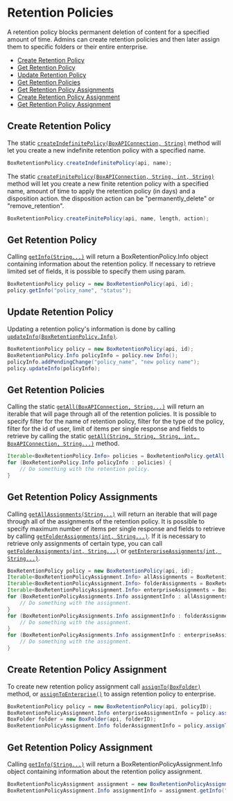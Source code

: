 Retention Policies
======

A retention policy blocks permanent deletion of content for a specified amount of time. Admins can create retention policies and then later assign them to specific folders or their entire enterprise.

* [Create Retention Policy](#create-retention-policy)
* [Get Retention Policy](#get-retention-policy)
* [Update Retention Policy](#update-retention-policy)
* [Get Retention Policies](#get-retention-policies)
* [Get Retention Policy Assignments](#get-retention-policy-assignments)
* [Create Retention Policy Assignment](#create-retention-policy-assignment)
* [Get Retention Policy Assignment](#get-retention-policy-assignment)


Create Retention Policy
--------------

The static [`createIndefinitePolicy(BoxAPIConnection, String)`][create-indefinite-retention-policy] method will let you create a new indefinite retention policy with a specified name.

```java
BoxRetentionPolicy.createIndefinitePolicy(api, name);
```

The static [`createFinitePolicy(BoxAPIConnection, String, int, String)`][create-finite-retention-policy] method will let you create a new finite retention policy with a specified name, amount of time to apply the retention policy (in days) and a disposition action. the disposition action can be "permanently_delete" or "remove_retention".

```java
BoxRetentionPolicy.createFinitePolicy(api, name, length, action);
```

[create-indefinite-retention-policy]: http://opensource.box.com/box-java-sdk/javadoc/com/box/sdk/BoxRetentionPolicy.html#createIndefinitePolicy(com.box.sdk.BoxAPIConnection,%20java.lang.String)
[create-finite-retention-policy]: http://opensource.box.com/box-java-sdk/javadoc/com/box/sdk/BoxRetentionPolicy.html#createIndefinitePolicy(com.box.sdk.BoxAPIConnection,%20java.lang.String,%20java.lang.int,%20java.lang.String)

Get Retention Policy
--------------

Calling [`getInfo(String...)`][get-info] will return a BoxRetentionPolicy.Info object containing information about the retention policy. If necessary to retrieve limited set of fields, it is possible to specify them using param.

```java
BoxRetentionPolicy policy = new BoxRetentionPolicy(api, id);
policy.getInfo("policy_name", "status");
```

[get-info]: http://opensource.box.com/box-java-sdk/javadoc/com/box/sdk/BoxRetentionPolicy.html#getInfo(java.lang.String...)

Update Retention Policy
--------------

Updating a retention policy's information is done by calling [`updateInfo(BoxRetentionPolicy.Info)`][update-info].

```java
BoxRetentionPolicy policy = new BoxRetentionPolicy(api, id);
BoxRetentionPolicy.Info policyInfo = policy.new Info();
policyInfo.addPendingChange("policy_name", "new policy name");
policy.updateInfo(policyInfo);
```

[update-info]: http://opensource.box.com/box-java-sdk/javadoc/com/box/sdk/BoxRetentionPolicy.html#updateInfo(com.box.sdk.BoxRetentionPolicy.Info)

Get Retention Policies
--------------

Calling the static [`getAll(BoxAPIConnection, String...)`][get-retention-policies] will return an iterable that will page through all of the retention policies.
It is possible to specify filter for the name of retention policy, filter for the type of the policy, filter for the id of user, limit of items per single response and fields to retrieve by calling the static [`getAll(String, String, String, int, BoxAPIConnection, String...)`][get-retention-policies-with-fields] method.

```java
Iterable<BoxRetentionPolicy.Info> policies = BoxRetentionPolicy.getAll(api);
for (BoxRetentionPolicy.Info policyInfo : policies) {
	// Do something with the retention policy.
}
```

[get-retention-policies]: http://opensource.box.com/box-java-sdk/javadoc/com/box/sdk/BoxRetentionPolicy.html#getAll(com.box.sdk.BoxAPIConnection,%20java.lang.String...)
[get-retention-policies-with-fields]: http://opensource.box.com/box-java-sdk/javadoc/com/box/sdk/BoxRetentionPolicy.html#getAll(java.lang.String,%20java.lang.String,%20java.lang.String,%20int,%20com.box.sdk.BoxAPIConnection,%20java.lang.String...)

Get Retention Policy Assignments
--------------

Calling [`getAllAssignments(String...)`][get-all-assignments] will return an iterable that will page through all of the assignments of the retention policy. It is possible to specify maximum number of items per single response and fields to retrieve by calling [`getFolderAssignments(int, String...)`][get-all-assignments-with-params].
If it is necessary to retrieve only assignments of certain type, you can call [`getFolderAssignments(int, String...)`][get-folder-assignments] or [`getEnterpriseAssignments(int, String...)`][get-enterprise-assignments].

```java
BoxRetentionPolicy policy = new BoxRetentionPolicy(api, id);
Iterable<BoxRetentionPolicyAssignment.Info> allAssignments = BoxRetentionPolicy.getAllAssignments("assigned_by");
Iterable<BoxRetentionPolicyAssignment.Info> folderAssignments = BoxRetentionPolicy.getFolderAssignments(50, "assigned_by");
Iterable<BoxRetentionPolicyAssignment.Info> enterpriseAssignments = BoxRetentionPolicy.getEnterpriseAssignments();
for (BoxRetentionPolicyAssignments.Info assignmentInfo : allAssignments) {
	// Do something with the assignment.
}
for (BoxRetentionPolicyAssignments.Info assignmentInfo : folderAssignments) {
	// Do something with the assignment.
}
for (BoxRetentionPolicyAssignments.Info assignmentInfo : enterpriseAssignments) {
	// Do something with the assignment.
}
```

[get-all-assignments]: http://opensource.box.com/box-java-sdk/javadoc/com/box/sdk/BoxRetentionPolicy.html#getAllAssignments(java.lang.String...)
[get-all-assignments-with-params]: http://opensource.box.com/box-java-sdk/javadoc/com/box/sdk/BoxRetentionPolicy.html#getAllAssignments(int,%20java.lang.String...)
[get-folder-assignments]: http://opensource.box.com/box-java-sdk/javadoc/com/box/sdk/BoxRetentionPolicy.html#getFolderAssignments(int,%20java.lang.String...)
[get-enterprise-assignments]: http://opensource.box.com/box-java-sdk/javadoc/com/box/sdk/BoxRetentionPolicy.html#getEnterpiseAssignments(int,%20java.lang.String...)

Create Retention Policy Assignment
--------------
To create new retention policy assignment call [`assignTo(BoxFolder)`][create-assignment] method, or [`assignToEnterprise()`][create-assignment-to-enterprise] to assign retention policy to enterprise.

```java
BoxRetentionPolicy policy = new BoxRetentionPolicy(api, policyID);
BoxRetentionPolicyAssignment.Info enterpriseAssignmentInfo = policy.assignToEnterprise();
BoxFolder folder = new BoxFolder(api, folderID);
BoxRetentionPolicyAssignment.Info folderAssignmentInfo = policy.assignTo(folder);
```

[create-assignment]: http://opensource.box.com/box-java-sdk/javadoc/com/box/sdk/BoxRetentionPolicy.html#assignTo(com.box.sdk.BoxFolder)
[create-assignment-to-enterprise]: http://opensource.box.com/box-java-sdk/javadoc/com/box/sdk/BoxRetentionPolicy.html#assignToEnterprise()

Get Retention Policy Assignment
--------------

Calling [`getInfo(String...)`][get-assignment] will return a BoxRetentionPolicyAssignment.Info object containing information about the retention policy assignment.

```java
BoxRetentionPolicyAssignment assignment = new BoxRetentionPolicyAssignment(api, id);
BoxRetentionPolicyAssignment.Info assignmentInfo = assignment.getInfo("assigned_to");
```

[get-assignment]: http://opensource.box.com/box-java-sdk/javadoc/com/box/sdk/BoxRetentionPolicyAssignment.html#getInfo(java.lang.String...)